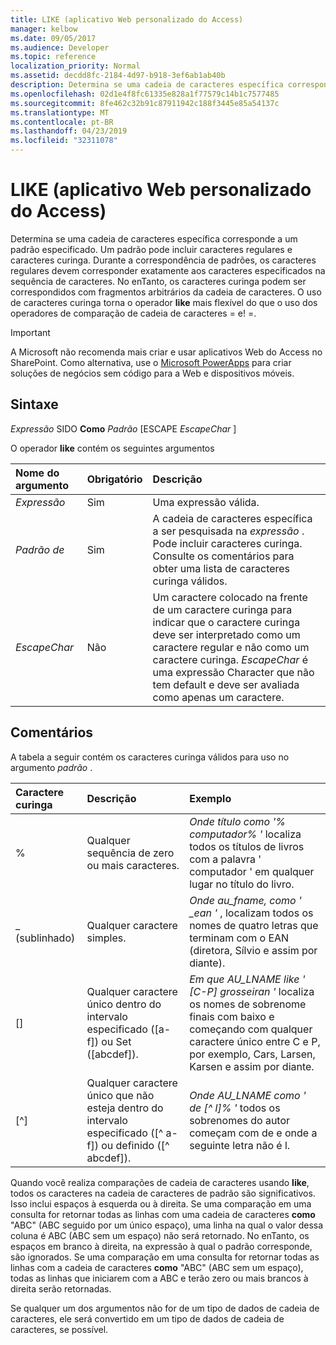 ```yaml
---
title: LIKE (aplicativo Web personalizado do Access)
manager: kelbow
ms.date: 09/05/2017
ms.audience: Developer
ms.topic: reference
localization_priority: Normal
ms.assetid: decdd8fc-2184-4d97-b918-3ef6ab1ab40b
description: Determina se uma cadeia de caracteres específica corresponde a um padrão especificado. Um padrão pode incluir caracteres regulares e caracteres curinga. Durante a correspondência de padrões, os caracteres regulares devem corresponder exatamente aos caracteres especificados na sequência de caracteres. No enTanto, os caracteres curinga podem ser correspondidos com fragmentos arbitrários da cadeia de caracteres. O uso de caracteres curinga torna o operador LIKE mais flexível do que o uso dos operadores de comparação de cadeia de caracteres = e! =.
ms.openlocfilehash: 02d1e4f8fc61335e828a1f77579c14b1c7577485
ms.sourcegitcommit: 8fe462c32b91c87911942c188f3445e85a54137c
ms.translationtype: MT
ms.contentlocale: pt-BR
ms.lasthandoff: 04/23/2019
ms.locfileid: "32311078"
---
```

# <a name="like-access-custom-web-app"></a>LIKE (aplicativo Web personalizado do Access)

Determina se uma cadeia de caracteres específica corresponde a um padrão especificado. Um padrão pode incluir caracteres regulares e caracteres curinga. Durante a correspondência de padrões, os caracteres regulares devem corresponder exatamente aos caracteres especificados na sequência de caracteres. No enTanto, os caracteres curinga podem ser correspondidos com fragmentos arbitrários da cadeia de caracteres. O uso de caracteres curinga torna o operador **like** mais flexível do que o uso dos operadores de comparação de cadeia de caracteres = e! =. 
  
> [!IMPORTANT]
> A Microsoft não recomenda mais criar e usar aplicativos Web do Access no SharePoint. Como alternativa, use o [Microsoft PowerApps](https://powerapps.microsoft.com/en-us/) para criar soluções de negócios sem código para a Web e dispositivos móveis. 
  
## <a name="syntax"></a>Sintaxe

 *Expressão*  SIDO **Como** *Padrão*  [ESCAPE *EscapeChar* ] 
  
O operador **like** contém os seguintes argumentos 
  
|**Nome do argumento**|**Obrigatório**|**Descrição**|
|:-----|:-----|:-----|
| *Expressão*  <br/> |Sim  <br/> |Uma expressão válida.  <br/> |
| *Padrão de*  <br/> |Sim  <br/> |A cadeia de caracteres específica a ser pesquisada na *expressão* . Pode incluir caracteres curinga. Consulte os comentários para obter uma lista de caracteres curinga válidos.  <br/> |
| *EscapeChar*  <br/> |Não  <br/> |Um caractere colocado na frente de um caractere curinga para indicar que o caractere curinga deve ser interpretado como um caractere regular e não como um caractere curinga.  *EscapeChar* é uma expressão Character que não tem default e deve ser avaliada como apenas um caractere.  <br/> |
   
## <a name="remarks"></a>Comentários

A tabela a seguir contém os caracteres curinga válidos para uso no argumento *padrão* . 
  
|**Caractere curinga**|**Descrição**|**Exemplo**|
|:-----|:-----|:-----|
|%  <br/> |Qualquer sequência de zero ou mais caracteres.  <br/> | *Onde título como '% computador% '* localiza todos os títulos de livros com a palavra ' computador ' em qualquer lugar no título do livro.  <br/> |
|_ (sublinhado)  <br/> |Qualquer caractere simples.  <br/> | *Onde au_fname, como ' _ean '* , localizam todos os nomes de quatro letras que terminam com o EAN (diretora, Sílvio e assim por diante).  <br/> |
|[]  <br/> |Qualquer caractere único dentro do intervalo especificado ([a-f]) ou Set ([abcdef]).  <br/> | *Em que AU_LNAME like ' [C-P] grosseiran '* localiza os nomes de sobrenome finais com baixo e começando com qualquer caractere único entre C e P, por exemplo, Cars, Larsen, Karsen e assim por diante.  <br/> |
|[^]  <br/> |Qualquer caractere único que não esteja dentro do intervalo especificado ([^ a-f]) ou definido ([^ abcdef]).  <br/> | *Onde AU_LNAME como ' de [^ l]% '* todos os sobrenomes do autor começam com de e onde a seguinte letra não é l.  <br/> |
   
Quando você realiza comparações de cadeia de caracteres usando **like**, todos os caracteres na cadeia de caracteres de padrão são significativos. Isso inclui espaços à esquerda ou à direita. Se uma comparação em uma consulta for retornar todas as linhas com uma cadeia de caracteres **como** "ABC" (ABC seguido por um único espaço), uma linha na qual o valor dessa coluna é ABC (ABC sem um espaço) não será retornado. No enTanto, os espaços em branco à direita, na expressão à qual o padrão corresponde, são ignorados. Se uma comparação em uma consulta for retornar todas as linhas com a cadeia de caracteres **como** "ABC" (ABC sem um espaço), todas as linhas que iniciarem com a ABC e terão zero ou mais brancos à direita serão retornadas. 
  
Se qualquer um dos argumentos não for de um tipo de dados de cadeia de caracteres, ele será convertido em um tipo de dados de cadeia de caracteres, se possível.
  

